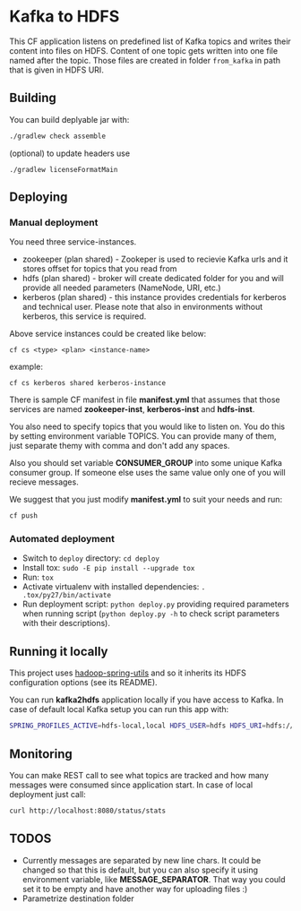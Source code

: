 # Kafka to HDFS

This CF application listens on predefined list of Kafka topics and writes their content into files on HDFS. Content of one topic gets written into one file named after the topic. Those files are created in folder ```from_kafka``` in path that is given in HDFS URI.


## Building

You can build deplyable jar with:

```sh
./gradlew check assemble
```

(optional) to update headers use
```
./gradlew licenseFormatMain
```

## Deploying
### Manual deployment
You need three service-instances.

- zookeeper (plan shared) - Zookeper is used to recievie Kafka urls and it stores offset for topics that you read from 
- hdfs (plan shared) - broker will create dedicated folder for you and will provide all needed parameters (NameNode, URI, etc.)
- kerberos (plan shared) - this instance provides credentials for kerberos and technical user. Please note that also in environments without kerberos, this service is required. 

Above service instances could be created like below:
```
cf cs <type> <plan> <instance-name>
```
example:
```
cf cs kerberos shared kerberos-instance
```

There is sample CF manifest in file **manifest.yml** that assumes that those services are named **zookeeper-inst**, **kerberos-inst** and **hdfs-inst**.

You also need to specify topics that you would like to listen on. You do this by setting environment variable TOPICS. You can provide many of them, just separate themy with comma and don't add any spaces.

Also you should set variable **CONSUMER_GROUP** into some unique Kafka consumer group. If someone else uses the same value only one of you will recieve messages.

We suggest that you just modify **manifest.yml** to suit your needs and run:

```sh
cf push
```

### Automated deployment
* Switch to `deploy` directory: `cd deploy`
* Install tox: `sudo -E pip install --upgrade tox`
* Run: `tox`
* Activate virtualenv with installed dependencies: `. .tox/py27/bin/activate`
* Run deployment script: `python deploy.py` providing required parameters when running script (`python deploy.py -h` to check script parameters with their descriptions).

## Running it locally

This project uses [hadoop-spring-utils](https://github.com/trustedanalytics/hadoop-spring-utils) and so it inherits its HDFS configuration options (see its README).

You can run **kafka2hdfs** application locally if you have access to Kafka. In case of default local Kafka setup you can run this app with:

```sh
SPRING_PROFILES_ACTIVE=hdfs-local,local HDFS_USER=hdfs HDFS_URI=hdfs://localhost:8020/some/hdfs/path/to/destination/folder ZOOKEEPER=localhost:2181 CONSUMER_GROUP=some_consumer_group KAFKA=localhost:9092 TOPICS=someTopicA,someTopicB ./gradlew clean bootRun
```


## Monitoring

You can make REST call to see what topics are tracked and how many messages were consumed since application start. In case of local deployment just call:

```sh
curl http://localhost:8080/status/stats
```

## TODOS

* Currently messages are separated by new line chars. It could be changed so that this is default, but you can also specify it using environment variable, like **MESSAGE_SEPARATOR**. That way you could set it to be empty and have another way for uploading files :)
* Parametrize destination folder

